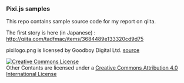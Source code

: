 ### Pixi.js samples

This repo contains sample source code for my report on qiita.

The first story is here (in Japanese) :
http://qiita.com/tadfmac/items/3684489e133320cd9d75

pixilogo.png is licensed by Goodboy Digital Ltd. 
[source](http://www.pixijs.com/)

<a rel="license" href="http://creativecommons.org/licenses/by/4.0/"><img alt="Creative Commons License" style="border-width:0" src="http://i.creativecommons.org/l/by/4.0/88x31.png" /></a><br />Other Contants are licensed under a <a rel="license" href="http://creativecommons.org/licenses/by/4.0/">Creative Commons Attribution 4.0 International License</a>


